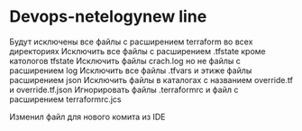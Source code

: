 # Devops-netelogynew line
Будут исключены все файлы с расширением terraform во всех директориях
Исключить все файлы с расширением .tfstate кроме катологов tfstate
Исключить файлы crach.log но не файлы с расширением log
Исключить все файлы .tfvars и этиже файлы  расширением json
Исключить файлы в каталогах с названием override.tf и override.tf.json
Игнорировать файлы .terraformrc и файл с расширением terraformrc.jcs

Изменил файл для нового комита из IDE






